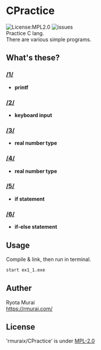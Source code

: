 # CPractice  
![License:MPL2.0](https://img.shields.io/github/license/rmuraix/CPractice)
![issues](https://img.shields.io/github/issues/rmuraix/CPractice)  
Practice C lang.  
There are various simple programs.  
## What's these?  
### [/1/](/1/)  
- **printf**  
### [/2/](/2/)  
- **keyboard input**  
### [/3/](/3/)  
- **real number type**
### [/4/](/4/)  
- **real number type**
### [/5/](/5/)  
- **if statement**
### [/6/](/6/)  
- **if-else statement**
## Usage  
Compile & link, then run in terminal.
```bash
start ex1_1.exe
```
## Auther  
 Ryota Murai  
 https://rmurai.com/  
## License  
 'rmuraix/CPractice' is under [MPL-2.0](https://www.mozilla.org/en-US/MPL/2.0/)  

